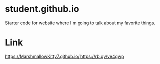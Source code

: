 # student.github.io
Starter code for website where I'm going to talk about my favorite things.

# Link
https://MarshmallowKitty7.github.io/
https://rb.gy/ve4gwp

